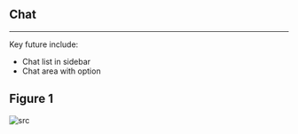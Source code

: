 ## Chat 

---
Key future include:

- Chat list in sidebar
- Chat area with option

## Figure 1
 
 ![src](/assets/dashkit/chat.jpeg)